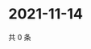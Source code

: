 # 2021-11-14

共 0 条

<!-- BEGIN WEIBO -->
<!-- 最后更新时间 Sun Nov 14 2021 11:00:50 GMT+0800 (China Standard Time) -->

<!-- END WEIBO -->
